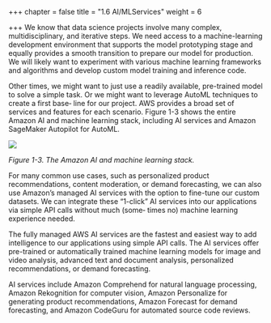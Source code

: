 +++
chapter = false
title = "1.6 AI/MLServices"
weight = 6

+++
We know that data science projects involve many complex, multidisciplinary, and iterative steps. We need access to a machine-learning development environment that supports the model prototyping stage and equally provides a smooth transition to prepare our model for production. We will likely want to experiment with various machine learning frameworks and algorithms and develop custom model training and inference code.

Other times, we might want to just use a readily available, pre-trained model to solve a simple task. Or we might want to leverage AutoML techniques to create a first base‐ line for our project. AWS provides a broad set of services and features for each scenario. Figure 1-3 shows the entire Amazon AI and machine learning stack, including AI services and Amazon SageMaker Autopilot for AutoML.

![](/images/ai-services.png)

_Figure 1-3. The Amazon AI and machine learning stack._

For many common use cases, such as personalized product recommendations, content moderation, or demand forecasting, we can also use Amazon’s managed AI services with the option to fine-tune our custom datasets. We can integrate these “1-click” AI services into our applications via simple API calls without much (some‐ times no) machine learning experience needed.

The fully managed AWS AI services are the fastest and easiest way to add intelligence to our applications using simple API calls. The AI services offer pre-trained or automatically trained machine learning models for image and video analysis, advanced text and document analysis, personalized recommendations, or demand forecasting.

AI services include Amazon Comprehend for natural language processing, Amazon Rekognition for computer vision, Amazon Personalize for generating product recommendations, Amazon Forecast for demand forecasting, and Amazon CodeGuru for automated source code reviews.